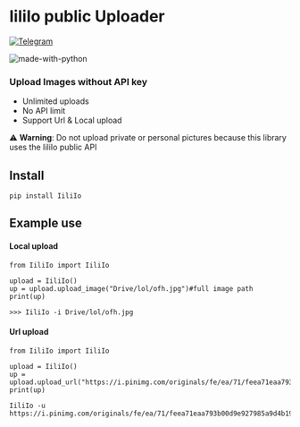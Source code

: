# IiliIo public Uploader 
[![Telegram](https://img.shields.io/badge/Telegram-2CA5E0?style=flat&logo=telegram&logoColor=white)](https://t.me/onefinalhug) 

![made-with-python](https://img.shields.io/badge/Made%20with-Python-1f425f.svg)

### Upload Images without API key
- Unlimited uploads
- No API limit
- Support Url & Local upload 

⚠️ **Warning**: Do not upload private or personal pictures because this library uses the IiliIo public API

## Install
```
pip install IiliIo
```
## Example use

#### Local upload

```
from IiliIo import IiliIo

upload = IiliIo()
up = upload.upload_image("Drive/lol/ofh.jpg")#full image path
print(up)
```
```
>>> IiliIo -i Drive/lol/ofh.jpg
```
#### Url upload
```
from IiliIo import IiliIo

upload = IiliIo()
up = upload.upload_url("https://i.pinimg.com/originals/fe/ea/71/feea71eaa793b00d9e927985a9d4b199.jpg")
print(up)
```
```
IiliIo -u https://i.pinimg.com/originals/fe/ea/71/feea71eaa793b00d9e927985a9d4b199.jpg
```
